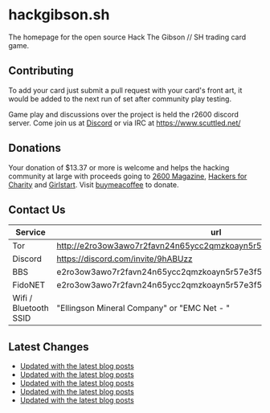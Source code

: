 # hackgibson.sh
The homepage for the open source Hack The Gibson // SH trading card game.


## Contributing

To add your card just submit a pull request with your card's front art, it would be added to the next run of set after community play testing.

Game play and discussions over the project is held the r2600 discord server. Come join us at [Discord](https://discord.com/invite/9hABUzz) or via IRC at https://www.scuttled.net/


## Donations

Your donation of $13.37 or more is welcome and helps the hacking community at large with proceeds going to [2600 Magazine](https://2600.com/), [Hackers for Charity](https://hackersforcharity.org) and [Girlstart](https://girlstart.org).  Visit [buymeacoffee](https://www.buymeacoffee.com/hackgibson.sh) to donate.


## Contact Us

Service | url
-|-
Tor | http://e2ro3ow3awo7r2favn24n65ycc2qmzkoayn5r57e3f56nvjwdcgg32ad.onion
Discord | https://discord.com/invite/9hABUzz
BBS | e2ro3ow3awo7r2favn24n65ycc2qmzkoayn5r57e3f56nvjwdcgg32ad.onion:23
FidoNET | e2ro3ow3awo7r2favn24n65ycc2qmzkoayn5r57e3f56nvjwdcgg32ad.onion:24554
Wifi / Bluetooth SSID | "Ellingson Mineral Company" or "EMC Net - <fidonet address>"

## Latest Changes
<!-- BLOG-POST-LIST:START -->
- [Updated with the latest blog posts](https://github.com/DFW2600/hackgibson.sh/commit/115bc73adb87b936fd698821e0ede3227eb78876)
- [Updated with the latest blog posts](https://github.com/DFW2600/hackgibson.sh/commit/1cb5b5d363b34c0144c02053a83c0a6765fda7d1)
- [Updated with the latest blog posts](https://github.com/DFW2600/hackgibson.sh/commit/ce51eec5b3fc404558ebaf5f0ccaa20e5d3a6d20)
- [Updated with the latest blog posts](https://github.com/DFW2600/hackgibson.sh/commit/0505d44416664ca2b32c28a93c380a748a9a0ef1)
- [Updated with the latest blog posts](https://github.com/DFW2600/hackgibson.sh/commit/79a22952fb5fea44db7f7fd16e6e11f003615795)
<!-- BLOG-POST-LIST:END -->
